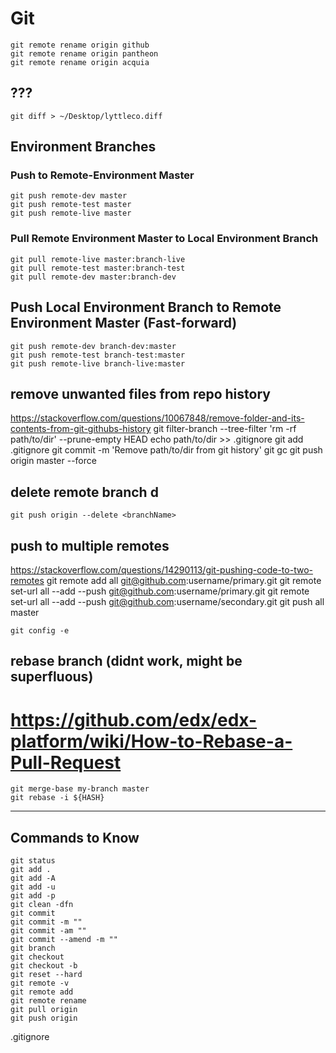 # Git

```
git remote rename origin github
git remote rename origin pantheon
git remote rename origin acquia
```

## ???
```
git diff > ~/Desktop/lyttleco.diff
```

## Environment Branches

### Push to Remote-Environment Master

	git push remote-dev master
	git push remote-test master
	git push remote-live master

### Pull Remote Environment Master to Local Environment Branch

	git pull remote-live master:branch-live
	git pull remote-test master:branch-test
	git pull remote-dev master:branch-dev

## Push Local Environment Branch to Remote Environment Master (Fast-forward)

	git push remote-dev branch-dev:master
	git push remote-test branch-test:master
	git push remote-live branch-live:master


## remove unwanted files from repo history
https://stackoverflow.com/questions/10067848/remove-folder-and-its-contents-from-git-githubs-history
	git filter-branch --tree-filter 'rm -rf path/to/dir' --prune-empty HEAD
	echo path/to/dir >> .gitignore
	git add .gitignore
	git commit -m 'Remove path/to/dir from git history'
	git gc
	git push origin master --force

## delete remote branch d
	git push origin --delete <branchName>

## push to multiple remotes
https://stackoverflow.com/questions/14290113/git-pushing-code-to-two-remotes
	git remote add all git@github.com:username/primary.git
	git remote set-url all --add --push git@github.com:username/primary.git
	git remote set-url all --add --push git@github.com:username/secondary.git
	git push all master

	git config -e

## rebase branch (didnt work, might be superfluous)
# https://github.com/edx/edx-platform/wiki/How-to-Rebase-a-Pull-Request
```
git merge-base my-branch master
git rebase -i ${HASH}
```

---

## Commands to Know
```
git status
git add .
git add -A
git add -u
git add -p
git clean -dfn
git commit
git commit -m ""
git commit -am ""
git commit --amend -m ""
git branch
git checkout
git checkout -b
git reset --hard
git remote -v
git remote add
git remote rename
git pull origin
git push origin
```
.gitignore
